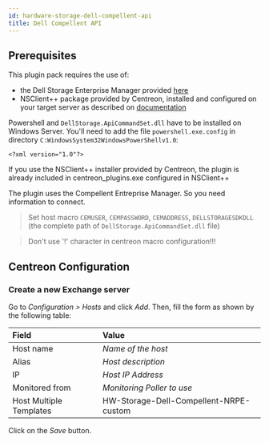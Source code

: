 ```yaml
---
id: hardware-storage-dell-compellent-api
title: Dell Compellent API
---
```


## Prerequisites

This plugin pack requires the use of:

- the Dell Storage Enterprise Manager provided
[here](http://www.dell.com/support/home/us/en/19/Drivers/DriversDetails?driverId=7KXTW)
- NSClient++ package provided by Centreon, installed and configured on your
target server as described on
[documentation](http://documentation.centreon.com)

Powershell and `DellStorage.ApiCommandSet.dll` have to be installed on
Windows Server. You'll need to add the file `powershell.exe.config` in directory
`C:WindowsSystem32WindowsPowerShellv1.0`:

`<?xml version="1.0"?>`
<configuration>
<startup useLegacyV2RuntimeActivationPolicy="true">
<supportedRuntime version="v4.0.30319"/>
<supportedRuntime version="v2.0.50727"/>
</startup>
</configuration>

If you use the NSClient++ installer provided by Centreon, the plugin is
already included in centreon\_plugins.exe configured in NSClient++

The plugin uses the Compellent Entreprise Manager. So you need information
to connect.

> Set host macro `CEMUSER`, `CEMPASSWORD`, `CEMADDRESS`,
`DELLSTORAGESDKDLL` (the complete path of `DellStorage.ApiCommandSet.dll` file)

> Don't use '\!' character in centreon macro configuration\!\!\!

## Centreon Configuration

### Create a new Exchange server

Go to *Configuration \> Hosts* and click *Add*. Then, fill the form as shown by
the following table:

| Field                   | Value                                  |
| :---------------------- | :------------------------------------- |
| Host name               | *Name of the host*                     |
| Alias                   | *Host description*                     |
| IP                      | *Host IP Address*                      |
| Monitored from          | *Monitoring Poller to use*             |
| Host Multiple Templates | HW-Storage-Dell-Compellent-NRPE-custom |

Click on the *Save* button.
